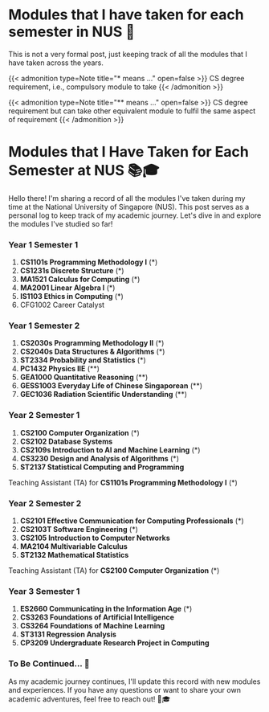 # Modules that I have taken for each semester in NUS :eyes:

This is not a very formal post, just keeping track of all the modules that I have taken across the years.
<!--more-->

{{< admonition type=Note title="* means ..." open=false >}}
CS degree requirement, i.e., compulsory module to take
{{< /admonition >}}

{{< admonition type=Note title="** means ..." open=false >}}
CS degree requirement but can take other equivalent module to fulfil the same aspect of requirement
{{< /admonition >}}

# Modules that I Have Taken for Each Semester at NUS 📚🎓

Hello there! I'm sharing a record of all the modules I've taken during my time at the National University of Singapore (NUS). This post serves as a personal log to keep track of my academic journey. Let's dive in and explore the modules I've studied so far!

### Year 1 Semester 1
1. **CS1101s Programming Methodology I** (*)
2. **CS1231s Discrete Structure** (*)
3. **MA1521 Calculus for Computing** (*)
4. **MA2001 Linear Algebra I** (*)
5. **IS1103 Ethics in Computing** (*)
6. CFG1002 Career Catalyst

### Year 1 Semester 2
1. **CS2030s Programming Methodology II** (*)
2. **CS2040s Data Structures & Algorithms** (*)
3. **ST2334 Probability and Statistics** (*)
4. **PC1432 Physics IIE** (**)
5. **GEA1000 Quantitative Reasoning** (**)
6. **GESS1003 Everyday Life of Chinese Singaporean** (**)
7. **GEC1036 Radiation Scientific Understanding** (**)

### Year 2 Semester 1
1. **CS2100 Computer Organization** (*)
2. **CS2102 Database Systems**
3. **CS2109s Introduction to AI and Machine Learning** (*)
4. **CS3230 Design and Analysis of Algorithms** (*)
5. **ST2137 Statistical Computing and Programming**

Teaching Assistant (TA) for **CS1101s Programming Methodology I** (*)

### Year 2 Semester 2
1. **CS2101 Effective Communication for Computing Professionals** (*)
2. **CS2103T Software Engineering** (*)
3. **CS2105 Introduction to Computer Networks**
4. **MA2104 Multivariable Calculus**
5. **ST2132 Mathematical Statistics**

Teaching Assistant (TA) for **CS2100 Computer Organization** (*)

### Year 3 Semester 1
1. **ES2660 Communicating in the Information Age** (*)
2. **CS3263 Foundations of Artificial Intelligence**
3. **CS3264 Foundations of Machine Learning**
4. **ST3131 Regression Analysis**
5. **CP3209 Undergraduate Research Project in Computing**

### To Be Continued... 😤


As my academic journey continues, I'll update this record with new modules and experiences. If you have any questions or want to share your own academic adventures, feel free to reach out! 🤝🎓
